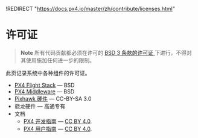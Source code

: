 !REDIRECT "https://docs.px4.io/master/zh/contribute/licenses.html"

# 许可证

> **Note** 所有代码贡献都必须在许可的 [BSD 3 条款的许可证 ](https://opensource.org/licenses/BSD-3-Clause) 下进行，不得对其使用施加任何进一步的限制。

此页记录系统中各种组件的许可证。

* [PX4 Flight Stack](https://github.com/PX4/PX4-Autopilot) &mdash; BSD
* [PX4 Middleware](https://github.com/PX4/PX4-Autopilot) &mdash; BSD
* [Pixhawk 硬件](https://github.com/PX4/Hardware) &mdash; CC-BY-SA 3.0
* 骁龙硬件 &mdash; 高通专有
* 文档 
  * [PX4 开发指南](https://github.com/PX4/Devguide) &mdash; [CC BY 4.0](https://creativecommons.org/licenses/by/4.0/).
  * [PX4 用户指南](https://github.com/PX4/px4_user_guide) &mdash; [CC BY 4.0](https://creativecommons.org/licenses/by/4.0/).